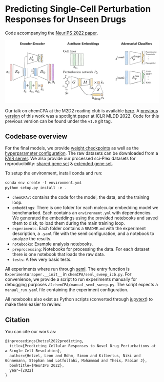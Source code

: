 # Predicting Single-Cell Perturbation Responses for Unseen Drugs

Code accompanying the [NeurIPS 2022 paper](https://neurips.cc/virtual/2022/poster/53227).

![architecture of CCPA](docs/chemCPA.png)

Our talk on chemCPA at the M2D2 reading club is available [here](https://m2d2.io/talks/m2d2/predicting-single-cell-perturbation-responses-for-unseen-drugs/).
A [previous version](https://arxiv.org/abs/2204.13545) of this work was a spotlight paper at ICLR MLDD 2022.
Code for this previous version can be found under the `v1.0` git tag.

## Codebase overview

For the final models, we provide [weight checkpoints](https://f003.backblazeb2.com/file/chemCPA-models/chemCPA_models.zip) as well as the [hyperparameter configuration](https://f003.backblazeb2.com/file/chemCPA-models/finetuning_num_genes.json).
The raw datasets can be downloaded from a [FAIR server](https://dl.fbaipublicfiles.com/dlp/cpa_binaries.tar).
We also provide our processed sci-Plex datasets for reproducibility: [shared gene set](https://f003.backblazeb2.com/file/chemCPA-datasets/sciplex_complete_middle_subset_lincs_genes.h5ad) & [extended gene set](https://f003.backblazeb2.com/file/chemCPA-datasets/sciplex_complete_middle_subset.h5ad).

To setup the environment, install conda and run:

```python
conda env create -f environment.yml
python setup.py install -e .
```

- `chemCPA/`: contains the code for the model, the data, and the training loop.
- `embeddings`: There is one folder for each molecular embedding model we benchmarked. Each contains an `environment.yml` with dependencies. We generated the embeddings using the provided notebooks and saved them to disk, to load them during the main training loop.
- `experiments`: Each folder contains a `README.md` with the experiment description, a `.yaml` file with the seml configuration, and a notebook to analyze the results.
- `notebooks`: Example analysis notebooks.
- `preprocessing`: Notebooks for processing the data. For each dataset there is one notebook that loads the raw data.
- `tests`: A few very basic tests.

All experiments where run through [seml](https://github.com/TUM-DAML/seml).
The entry function is `ExperimentWrapper.__init__` in `chemCPA/seml_sweep_icb.py`.
For convenience, we provide a script to run experiments manually for debugging purposes at `chemCPA/manual_seml_sweep.py`.
The script expects a `manual_run.yaml` file containing the experiment configuration.

All notebooks also exist as Python scripts (converted through [jupytext](https://github.com/mwouts/jupytext)) to make them easier to review.

## Citation

You can cite our work as:

```
@inproceedings{hetzel2022predicting,
  title={Predicting Cellular Responses to Novel Drug Perturbations at a Single-Cell Resolution},
  author={Hetzel, Leon and Böhm, Simon and Kilbertus, Niki and Günnemann, Stephan and Lotfollahi, Mohammad and Theis, Fabian J},
  booktitle={NeurIPS 2022},
  year={2022}
}
```

